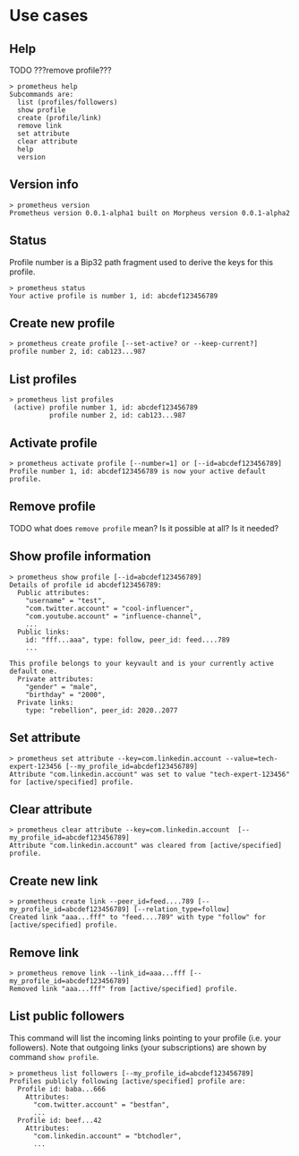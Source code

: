 # Use cases

## Help

TODO ???remove profile???

```
> prometheus help
Subcommands are:
  list (profiles/followers)
  show profile
  create (profile/link)
  remove link
  set attribute
  clear attribute
  help
  version
```


## Version info

```
> prometheus version
Prometheus version 0.0.1-alpha1 built on Morpheus version 0.0.1-alpha2
```


## Status

Profile number is a Bip32 path fragment used to derive the keys for this profile.

```
> prometheus status
Your active profile is number 1, id: abcdef123456789
```


## Create new profile

```
> prometheus create profile [--set-active? or --keep-current?]
profile number 2, id: cab123...987
```


## List profiles

```
> prometheus list profiles
 (active) profile number 1, id: abcdef123456789
          profile number 2, id: cab123...987
```


## Activate profile

```
> prometheus activate profile [--number=1] or [--id=abcdef123456789]
Profile number 1, id: abcdef123456789 is now your active default profile.
```


## Remove profile

TODO what does `remove profile` mean? Is it possible at all? Is it needed?


## Show profile information

```
> prometheus show profile [--id=abcdef123456789]
Details of profile id abcdef123456789:
  Public attributes:
    "username" = "test",
    "com.twitter.account" = "cool-influencer",
    "com.youtube.account" = "influence-channel",
    ...
  Public links:
    id: "fff...aaa", type: follow, peer_id: feed....789
    ...

This profile belongs to your keyvault and is your currently active default one.
  Private attributes:
    "gender" = "male",
    "birthday" = "2000",
  Private links:
    type: "rebellion", peer_id: 2020..2077
```


## Set attribute

```
> prometheus set attribute --key=com.linkedin.account --value=tech-expert-123456 [--my_profile_id=abcdef123456789]
Attribute "com.linkedin.account" was set to value "tech-expert-123456" for [active/specified] profile.
```


## Clear attribute

```
> prometheus clear attribute --key=com.linkedin.account  [--my_profile_id=abcdef123456789]
Attribute "com.linkedin.account" was cleared from [active/specified] profile.
```


## Create new link

```
> prometheus create link --peer_id=feed....789 [--my_profile_id=abcdef123456789] [--relation_type=follow]
Created link "aaa...fff" to "feed....789" with type "follow" for [active/specified] profile.
```


## Remove link

```
> prometheus remove link --link_id=aaa...fff [--my_profile_id=abcdef123456789]
Removed link "aaa...fff" from [active/specified] profile.
```


## List public followers

This command will list the incoming links pointing to your profile (i.e. your followers).
Note that outgoing links (your subscriptions) are shown by command `show profile`.

```
> prometheus list followers [--my_profile_id=abcdef123456789]
Profiles publicly following [active/specified] profile are:
  Profile id: baba...666
    Attributes:
      "com.twitter.account" = "bestfan",
      ...
  Profile id: beef...42
    Attributes:
      "com.linkedin.account" = "btchodler",
      ...
```
